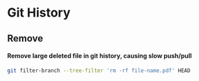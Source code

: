 # Git History

## Remove

#### Remove large deleted file in git history, causing slow push/pull

```bash
git filter-branch --tree-filter 'rm -rf file-name.pdf' HEAD
```
